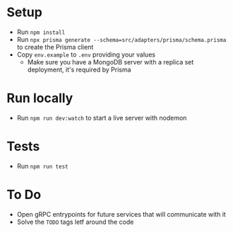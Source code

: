 # Setup

- Run `npm install`
- Run `npx prisma generate --schema=src/adapters/prisma/schema.prisma` to create the Prisma client
- Copy `env.example` to `.env` providing your values
  - Make sure you have a MongoDB server with a replica set deployment, it's required by Prisma

# Run locally

- Run `npm run dev:watch` to start a live server with nodemon

# Tests

- Run `npm run test`

# To Do

- Open gRPC entrypoints for future services that will communicate with it
- Solve the `TODO` tags letf around the code



